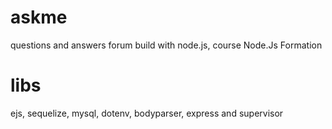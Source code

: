 # askme
questions and answers forum build with node.js, course Node.Js Formation

# libs
ejs, sequelize, mysql, dotenv, bodyparser, express and supervisor
